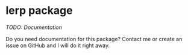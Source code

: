 # lerp package

*TODO: Documentation*

Do you need documentation for this package? Contact me or create an issue on GitHub and I will do it right away. 
